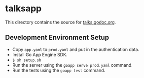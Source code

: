 talksapp
========

This directory contains the source for [talks.godoc.org](https://talks.godoc.org).

Development Environment Setup
-----------------------------

- Copy `app.yaml` to `prod.yaml` and put in the authentication data.
- Install Go App Engine SDK.
- `$ sh setup.sh`
- Run the server using the `goapp serve prod.yaml` command.
- Run the tests using the `goapp test` command.
